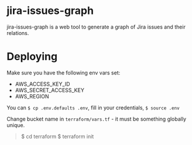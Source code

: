 # jira-issues-graph

jira-issues-graph is a web tool to generate a graph of Jira issues and their relations.

# Deploying

Make sure you have the following env vars set:

- AWS_ACCESS_KEY_ID
- AWS_SECRET_ACCESS_KEY
- AWS_REGION

You can `$ cp .env.defaults .env`, fill in your credentials, `$ source .env`

Change bucket name in `terraform/vars.tf` - it must be something globally unique.

> $ cd terraform
> $ terraform init